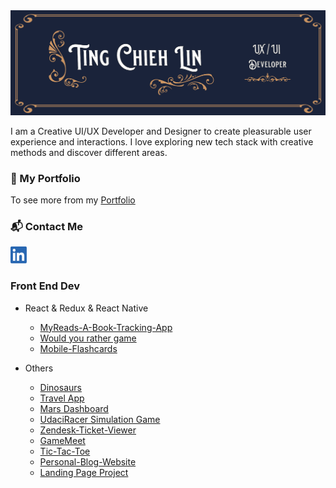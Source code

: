<img src='./img/TCL-header.png' alt='TCL-header'/>

I am a Creative UI/UX Developer and Designer to create pleasurable user experience and interactions. I love exploring new tech stack with creative methods and discover different areas.

### 💼  My Portfolio

To see more from my [Portfolio](https://tingchiehlin.com/)

### 📬  Contact Me 

<a href="https://www.linkedin.com/in/cooloojayoo/" title="Linked-in"><img src='./img/linkedIn.png' alt='linkedIn' width="26" height="27"/></a>

### Front End Dev

- React & Redux & React Native

    - [MyReads-A-Book-Tracking-App](https://github.com/TingChiehLin/MyReads-A-Book-Tracking-App)
    - [Would you rather game](https://github.com/TingChiehLin/Would-You-Rather-Game)
    - [Mobile-Flashcards](https://github.com/TingChiehLin/Mobile-Flashcards)

- Others

    - [Dinosaurs](https://github.com/TingChiehLin/Dinosaurs)
    - [Travel App](https://github.com/TingChiehLin/Travel-App)
    - [Mars Dashboard](https://github.com/TingChiehLin/Mars-Dashboard)
    - [UdaciRacer Simulation Game](https://github.com/TingChiehLin/UdaciRacer-Sim)
    - [Zendesk-Ticket-Viewer](https://github.com/TingChiehLin/Zendesk-Ticket-Viewer)
    - [GameMeet](https://gamemeet.vercel.app/)
    - [Tic-Tac-Toe](https://github.com/TingChiehLin/Tic-Tac-Toe)
    - [Personal-Blog-Website](https://github.com/TingChiehLin/Personal-Blog-Website)
    - [Landing Page Project](https://github.com/TingChiehLin/Landing-Page)
    

